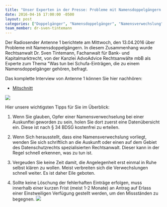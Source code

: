 ```yaml
---
title: "Unser Experten in der Presse: Probleme mit Namensdoppelgängern und Schufa-Einträgen"
date: 2016-04-16 17:00:00 -0500
layout: post
categories: ["Doppelgänger", "Namensdoppelgänger", "Namensverwechslung", "Schufa", "Auskunftei", "Radio", "Interview", "Antenne 1", "Sven Tintemann", "Experte", "Löschung", "Datenübersicht", "Selbstauskunft"]
team_member: dr-sven-tintemann
---
```


Der Radiosender Antenne 1 berichtete am Mittwoch, den 13.04.2016 über Probleme mit Namensdoppelgängern. In diesem Zusammenhang wurde Rechtsanwalt Dr. Sven Tintemann, Fachanwalt für Bank- und Kapitalmarktrecht, von der Kanzlei AdvoAdvice Rechtsanwälte mbB als Experte zum Thema "Was tun bei Schufa-Einträgen, die zu einem Namensdoppelgänger gehören, befragt.

Das komplette Interview von Antenne 1 können Sie hier nachhören:

- [Mitschnitt](/samples/assets/Mitschnitt_Namensdoppelgaenger.mp3 "Mitschnitt\_Namensdoppelga...")

![](http://www.radioszene.de/wp-content/uploads/2014/02/Logo_Antenne1-530.png)

Hier unsere wichtigsten Tipps für Sie im Überblick:

1) Wenn Sie glauben, Opfer einer Namensverwechselung bei einer Auskunftei geworden zu sein, holen Sie dort zuerst eine Datenübersicht ein. Diese ist nach § 34 BDSG kostenfrei zu erteilen.

2) Wenn Sich herausstellt, dass eine Namensverwechslung vorliegt, wenden Sie sich schriftlich&nbsp;an die Auskunft oder einen auf dem Gebiet des Datenschutzrechts spezialisierten Rechtsanwalt. Dieser kann in der Regel schnell erkennen, was zu tun ist.

3) Vergeuden Sie keine Zeit damit, die Angelegenheit erst einmal in Ruhe selbst klären zu wollen. Meist verbreiten sich die Verwechslungen schnell weiter. Es ist daher Eile geboten.

4) Sollte keine Löschung der fehlerhaften Einträge erfolgen, muss innerhalb einer kurzen Frist (meist 1-2 Monate) an Antrag auf Erlass einer Einstweiligen Verfügung gestellt werden, um den Missständen zu begegnen. ![](http://www.radioszene.de/wp-content/uploads/2014/02/Logo_Antenne1-530.png)

